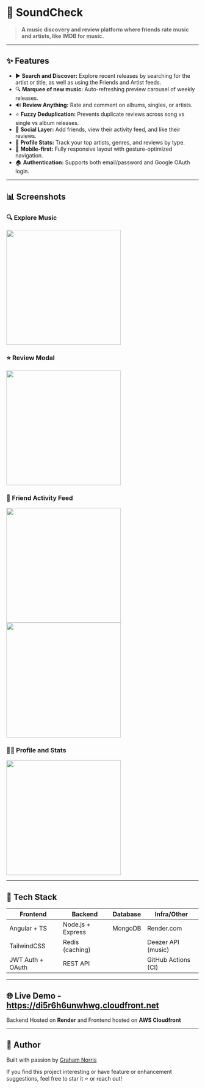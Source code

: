 # 🎵 SoundCheck

> **A music discovery and review platform where friends rate music and artists, like IMDB for music.**

---

## ✨ Features

* ▶️ **Search and Discover:** Explore recent releases by searching for the artist or title, as well as using the Friends and Artist feeds.
* 🔍 **Marquee of new music:** Auto-refreshing preview carousel of weekly releases.
* 🔊 **Review Anything:** Rate and comment on albums, singles, or artists.
* ⭐ **Fuzzy Deduplication:** Prevents duplicate reviews across song vs single vs album releases.
* 👥 **Social Layer:** Add friends, view their activity feed, and like their reviews.
* 💎 **Profile Stats:** Track your top artists, genres, and reviews by type.
* 🚀 **Mobile-first:** Fully responsive layout with gesture-optimized navigation.
* 🏠 **Authentication:** Supports both email/password and Google OAuth login.

---

## 📊 Screenshots

### 🔍 Explore Music
<img src="https://github.com/user-attachments/assets/e39613d6-5a22-4864-8753-a3e25a26d84e" width="300" />

### ⭐ Review Modal
<img src="https://github.com/user-attachments/assets/bcb05c07-d1b4-4348-90f6-490f929e3acc" width="300" />

### 👥 Friend Activity Feed
<img src="https://github.com/user-attachments/assets/0a65d847-4485-41b1-abd8-5a63c1a3e348" width="300" />
<img src="https://github.com/user-attachments/assets/0a65d847-4485-41b1-abd8-5a63c1a3e348" width="300" />

### 🙋‍♂️ Profile and Stats
<img src="https://github.com/user-attachments/assets/cfeadb79-1503-47b3-b0f9-28fa6e2da742" width="300" />


---

## 🚀 Tech Stack

| Frontend         | Backend           | Database     | Infra/Other         |
| ---------------- | ----------------- | ------------ | ------------------- |
| Angular + TS     | Node.js + Express | MongoDB      | Render.com          |
| TailwindCSS      | Redis (caching)   |              | Deezer API (music)  |
| JWT Auth + OAuth | REST API          |              | GitHub Actions (CI) |

---


## 🌐 Live Demo - https://di5r6h6unwhwg.cloudfront.net

Backend Hosted on **Render** and 
Frontend hosted on **AWS Cloudfront**

---

## 🌟 Author

Built with passion by [Graham Norris](https://github.com/graham2413)

If you find this project interesting or have feature or enhancement suggestions, feel free to star it ⭐ or reach out!
